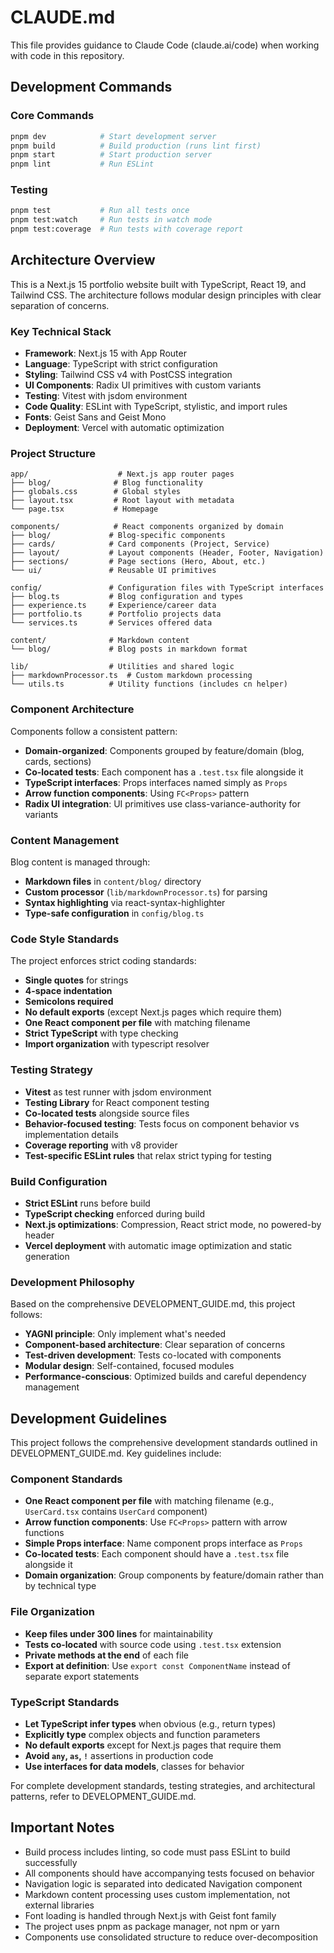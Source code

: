 # CLAUDE.md

This file provides guidance to Claude Code (claude.ai/code) when working with code in this repository.

## Development Commands

### Core Commands
```bash
pnpm dev            # Start development server
pnpm build          # Build production (runs lint first)
pnpm start          # Start production server
pnpm lint           # Run ESLint
```

### Testing
```bash
pnpm test           # Run all tests once
pnpm test:watch     # Run tests in watch mode
pnpm test:coverage  # Run tests with coverage report
```

## Architecture Overview

This is a Next.js 15 portfolio website built with TypeScript, React 19, and Tailwind CSS. The architecture follows modular design principles with clear separation of concerns.

### Key Technical Stack
- **Framework**: Next.js 15 with App Router
- **Language**: TypeScript with strict configuration
- **Styling**: Tailwind CSS v4 with PostCSS integration
- **UI Components**: Radix UI primitives with custom variants
- **Testing**: Vitest with jsdom environment
- **Code Quality**: ESLint with TypeScript, stylistic, and import rules
- **Fonts**: Geist Sans and Geist Mono
- **Deployment**: Vercel with automatic optimization

### Project Structure

```
app/                    # Next.js app router pages
├── blog/              # Blog functionality
├── globals.css        # Global styles
├── layout.tsx         # Root layout with metadata
└── page.tsx           # Homepage

components/            # React components organized by domain
├── blog/             # Blog-specific components
├── cards/            # Card components (Project, Service)
├── layout/           # Layout components (Header, Footer, Navigation)  
├── sections/         # Page sections (Hero, About, etc.)
└── ui/               # Reusable UI primitives

config/               # Configuration files with TypeScript interfaces
├── blog.ts           # Blog configuration and types
├── experience.ts     # Experience/career data
├── portfolio.ts      # Portfolio projects data
└── services.ts       # Services offered data

content/              # Markdown content
└── blog/             # Blog posts in markdown format

lib/                  # Utilities and shared logic
├── markdownProcessor.ts  # Custom markdown processing
└── utils.ts          # Utility functions (includes cn helper)
```

### Component Architecture

Components follow a consistent pattern:
- **Domain-organized**: Components grouped by feature/domain (blog, cards, sections)
- **Co-located tests**: Each component has a `.test.tsx` file alongside it
- **TypeScript interfaces**: Props interfaces named simply as `Props`
- **Arrow function components**: Using `FC<Props>` pattern
- **Radix UI integration**: UI primitives use class-variance-authority for variants

### Content Management

Blog content is managed through:
- **Markdown files** in `content/blog/` directory
- **Custom processor** (`lib/markdownProcessor.ts`) for parsing
- **Syntax highlighting** via react-syntax-highlighter
- **Type-safe configuration** in `config/blog.ts`

### Code Style Standards

The project enforces strict coding standards:
- **Single quotes** for strings
- **4-space indentation**
- **Semicolons required**
- **No default exports** (except Next.js pages which require them)
- **One React component per file** with matching filename
- **Strict TypeScript** with type checking
- **Import organization** with typescript resolver

### Testing Strategy

- **Vitest** as test runner with jsdom environment
- **Testing Library** for React component testing  
- **Co-located tests** alongside source files
- **Behavior-focused testing**: Tests focus on component behavior vs implementation details
- **Coverage reporting** with v8 provider
- **Test-specific ESLint rules** that relax strict typing for testing

### Build Configuration

- **Strict ESLint** runs before build
- **TypeScript checking** enforced during build
- **Next.js optimizations**: Compression, React strict mode, no powered-by header
- **Vercel deployment** with automatic image optimization and static generation

### Development Philosophy

Based on the comprehensive DEVELOPMENT_GUIDE.md, this project follows:
- **YAGNI principle**: Only implement what's needed
- **Component-based architecture**: Clear separation of concerns
- **Test-driven development**: Tests co-located with components
- **Modular design**: Self-contained, focused modules
- **Performance-conscious**: Optimized builds and careful dependency management

## Development Guidelines

This project follows the comprehensive development standards outlined in DEVELOPMENT_GUIDE.md. Key guidelines include:

### Component Standards
- **One React component per file** with matching filename (e.g., `UserCard.tsx` contains `UserCard` component)
- **Arrow function components**: Use `FC<Props>` pattern with arrow functions
- **Simple Props interface**: Name component props interface as `Props`
- **Co-located tests**: Each component should have a `.test.tsx` file alongside it
- **Domain organization**: Group components by feature/domain rather than by technical type

### File Organization
- **Keep files under 300 lines** for maintainability
- **Tests co-located** with source code using `.test.tsx` extension
- **Private methods at the end** of each file
- **Export at definition**: Use `export const ComponentName` instead of separate export statements

### TypeScript Standards
- **Let TypeScript infer types** when obvious (e.g., return types)
- **Explicitly type** complex objects and function parameters
- **No default exports** except for Next.js pages that require them
- **Avoid `any`, `as`, `!`** assertions in production code
- **Use interfaces for data models**, classes for behavior

For complete development standards, testing strategies, and architectural patterns, refer to DEVELOPMENT_GUIDE.md.

## Important Notes

- Build process includes linting, so code must pass ESLint to build successfully
- All components should have accompanying tests focused on behavior
- Navigation logic is separated into dedicated Navigation component
- Markdown content processing uses custom implementation, not external libraries
- Font loading is handled through Next.js with Geist font family
- The project uses pnpm as package manager, not npm or yarn
- Components use consolidated structure to reduce over-decomposition